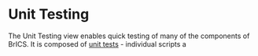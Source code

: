 # Unit Testing
The Unit Testing view enables quick testing of many of the components of BrICS. It is composed of [unit tests](https://en.wikipedia.org/wiki/Unit_testing) - individual scripts a
<!--stackedit_data:
eyJoaXN0b3J5IjpbMTg3OTcwNTc2MV19
-->